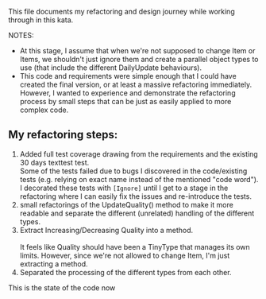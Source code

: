 This file documents my refactoring and design journey while working through in this kata.

NOTES:
- At this stage, I assume that when we're not supposed to change Item or Items, we shouldn't just ignore them and create a parallel object types to use (that include the different DailyUpdate behaviours).
- This code and requirements were simple enough that I could have created the final version, or at least a massive refactoring immediately.
  However, I wanted to experience and demonstrate the refactoring process by small steps that can be just as easily applied to more complex code.


## My refactoring steps:
1. Added full test coverage drawing from the requirements and the existing 30 days texttest test.<br>
Some of the tests failed due to bugs I discovered in the code/existing tests (e.g. relying on exact name instead of the mentioned "code word"). 
I decorated these tests with `[Ignore]` until I get to a stage in the refactoring where I can easily fix the issues and re-introduce the tests.   
2. small refactorings of the UpdateQuality() method to make it more readable and separate the different (unrelated) handling of the different types.<br>
3. Extract Increasing/Decreasing Quality into a method.<br>  
It feels like Quality should have been a TinyType that manages its own limits. However, since we're not allowed to change Item, I'm just extracting a method.
4. Separated the processing of the different types from each other.<br>


This is the state of the code now



